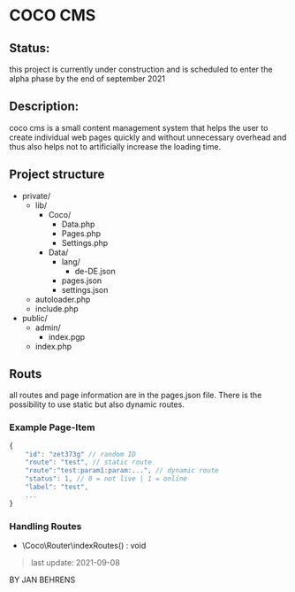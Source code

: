 # COCO CMS
## Status:
this project is currently under construction and is scheduled to enter the alpha phase by the end of september 2021

## Description:
coco cms is a small content management system that helps the user to create individual web pages quickly and without unnecessary overhead and thus also helps not to artificially increase the loading time.

## Project structure
* private/
    * lib/
        * Coco/
            * Data.php
            * Pages.php
            * Settings.php
        * Data/
            * lang/
                * de-DE.json
            * pages.json
            * settings.json
    * autoloader.php
    * include.php 
* public/
    * admin/
        * index.pgp
    * index.php 



## Routs
all routes and page information are in the pages.json file. There is the possibility to use static but also dynamic routes. 

### Example Page-Item

```js
{ 
    "id": "zet373g" // random ID
    "route": "test", // static route
    "route":"test:param1:param:...", // dynamic route
    "status": 1, // 0 = not live | 1 = online
    "label": "test",
    ...
}
```

### Handling Routes
- \Coco\Router\indexRoutes() : void 


> last update: 2021-09-08

BY JAN BEHRENS
